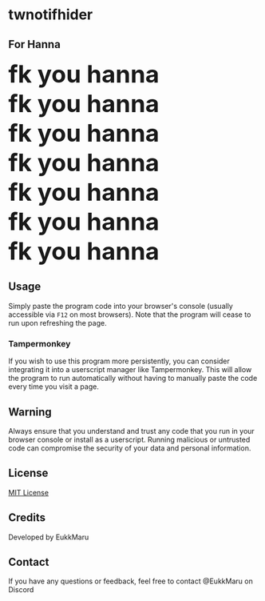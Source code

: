 # twnotifhider

## For Hanna

<font size=7>**fk you hanna**  
**fk you hanna**  
**fk you hanna**  
**fk you hanna**  
**fk you hanna**  
**fk you hanna**  
**fk you hanna**</font>  

## Usage

Simply paste the program code into your browser's console (usually accessible via `F12` on most browsers). Note that the program will cease to run upon refreshing the page.

### Tampermonkey

If you wish to use this program more persistently, you can consider integrating it into a userscript manager like Tampermonkey. This will allow the program to run automatically without having to manually paste the code every time you visit a page.

## Warning

Always ensure that you understand and trust any code that you run in your browser console or install as a userscript. Running malicious or untrusted code can compromise the security of your data and personal information.

## License

[MIT License](LICENSE)

## Credits

Developed by EukkMaru

## Contact

If you have any questions or feedback, feel free to contact @EukkMaru on Discord